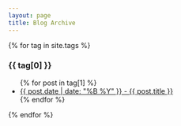 ```yaml
---
layout: page
title: Blog Archive
---
```


{% for tag in site.tags %}
  <h3 class="tag-heading">{{ tag[0] }}</h3>
  <ul class="post-list">
    {% for post in tag[1] %}
      <li><a href="/marcelsblog/{{ post.url }}">{{ post.date | date: "%B %Y" }} - {{ post.title }}</a></li>
    {% endfor %}
  </ul>
{% endfor %}